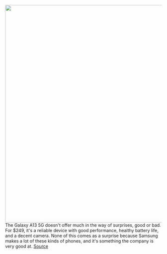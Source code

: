 <img src='https://cdn.vox-cdn.com/thumbor/-3Gl9T8Qpj_FXEMX9cMBTkuzMks=/0x0:2040x1360/1200x800/filters:focal(883x585:1209x911)/cdn.vox-cdn.com/uploads/chorus_image/image/70461567/ajohnson_220124_4990_0002.0.jpg' width='700px' /><br/>
The Galaxy A13 5G doesn't offer much in the way of surprises, good or bad. For $249, it's a reliable device with good performance, healthy battery life, and a decent camera. None of this comes as a surprise because Samsung makes a lot of these kinds of phones, and it's something the company is very good at.
<a href='https://www.theverge.com/22907086/samsung-galaxy-a13-5g-review-price-screen-specs'> Source <a/>